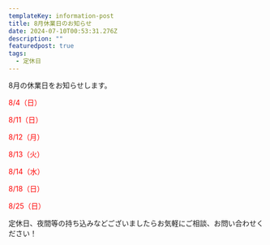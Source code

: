 ```yaml
---
templateKey: information-post
title: 8月休業日のお知らせ
date: 2024-07-10T00:53:31.276Z
description: ""
featuredpost: true
tags:
  - 定休日
---
```

8月の休業日をお知らせします。

<span style="color: red;">8/4（日）</span>

<span style="color: red;">8/11（日）</span>

<span style="color: red;">8/12（月）</span>

<span style="color: red;">8/13（火）</span>

<span style="color: red;">8/14（水）</span>

<span style="color: red;">8/18（日）</span>

<span style="color: red;">8/25（日）</span>

定休日、夜間等の持ち込みなどございましたらお気軽にご相談、お問い合わせください！